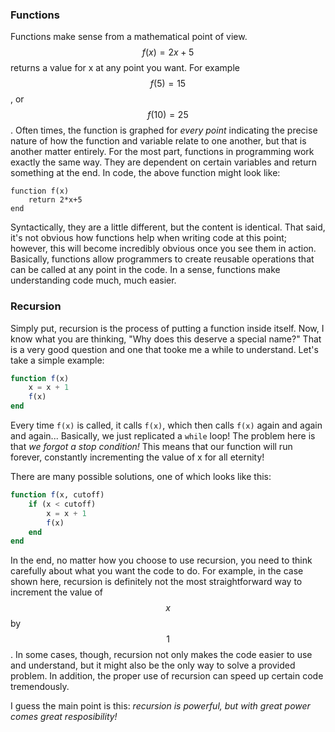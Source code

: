 <script>
MathJax.Hub.Queue(["Typeset",MathJax.Hub]);
</script>
$$ 
\newcommand{\d}{\mathrm{d}}
\newcommand{\bff}{\boldsymbol{f}}
\newcommand{\bfg}{\boldsymbol{g}}
\newcommand{\bfp}{\boldsymbol{p}}
\newcommand{\bfq}{\boldsymbol{q}}
\newcommand{\bfx}{\boldsymbol{x}}
\newcommand{\bfu}{\boldsymbol{u}}
\newcommand{\bfv}{\boldsymbol{v}}
\newcommand{\bfA}{\boldsymbol{A}}
\newcommand{\bfB}{\boldsymbol{B}}
\newcommand{\bfC}{\boldsymbol{C}}
\newcommand{\bfM}{\boldsymbol{M}}
\newcommand{\bfJ}{\boldsymbol{J}}
\newcommand{\bfR}{\boldsymbol{R}}
\newcommand{\bfT}{\boldsymbol{T}}
\newcommand{\bfomega}{\boldsymbol{\omega}}
\newcommand{\bftau}{\boldsymbol{\tau}}
$$

### Functions

Functions make sense from a mathematical point of view. 
$$f(x) = 2x+5$$ returns a value for x at any point you want. 
For example $$f(5) = 15$$, or $$f(10) = 25$$.
Often times, the function is graphed for *every point* indicating the precise nature of how the function and variable relate to one another, but that is another matter entirely. 
For the most part, functions in programming work exactly the same way. 
They are dependent on certain variables and return something at the end. 
In code, the above function might look like:

```
function f(x)
    return 2*x+5
end
```

Syntactically, they are a little different, but the content is identical.
That said, it's not obvious how functions help when writing code at this point; however, this will become incredibly obvious once you see them in action.
Basically, functions allow programmers to create reusable operations that can be called at any point in the code.
In a sense, functions make understanding code much, much easier.

### Recursion

Simply put, recursion is the process of putting a function inside itself. 
Now, I know what you are thinking, "Why does this deserve a special name?" 
That is a very good question and one that tooke me a while to understand. 
Let's take a simple example:

```julia
function f(x)
    x = x + 1
    f(x)
end
```

Every time `f(x)` is called, it calls `f(x)`, which then calls `f(x)` again and again and again...
Basically, we just replicated a `while` loop!
The problem here is that *we forgot a stop condition!*
This means that our function will run forever, constantly incrementing the value of x for all eternity!

There are many possible solutions, one of which looks like this:

```julia
function f(x, cutoff)
    if (x < cutoff)
        x = x + 1
        f(x)
    end
end
```

In the end, no matter how you choose to use recursion, you need to think carefully about what you want the code to do.
For example, in the case shown here, recursion is definitely not the most straightforward way to increment the value of $$x$$ by $$1$$.
In some cases, though, recursion not only makes the code easier to use and understand, but it might also be the only way to solve a provided problem.
In addition, the proper use of recursion can speed up certain code tremendously.

I guess the main point is this: *recursion is powerful, but with great power comes great resposibility!*
